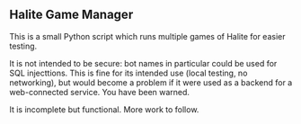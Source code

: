 Halite Game Manager
-------------------
This is a small Python script which runs multiple games of Halite for easier testing.

It is not intended to be secure: bot names in particular could be used for SQL injecttions. This is fine for its intended use (local testing, no networking), but would become a problem if it were used as a backend for a web-connected service. You have been warned.

It is incomplete but functional. More work to follow.
